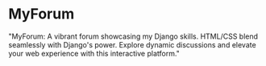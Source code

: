# MyForum
"MyForum: A vibrant forum showcasing my Django skills. HTML/CSS blend seamlessly with Django's power. Explore dynamic discussions and elevate your web experience with this interactive platform."
